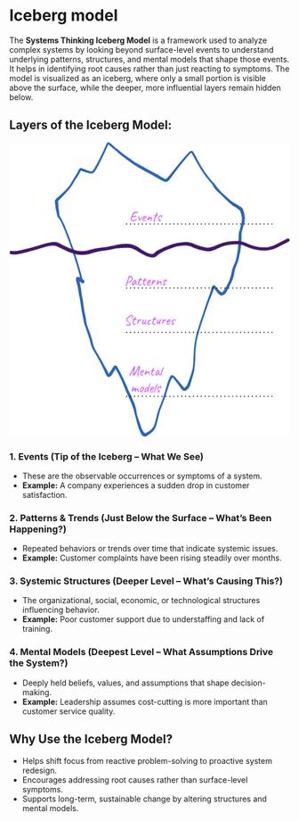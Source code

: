 # Iceberg model

The **Systems Thinking Iceberg Model** is a framework used to analyze complex systems by looking beyond surface-level events to understand underlying patterns, structures, and mental models that shape those events. It helps in identifying root causes rather than just reacting to symptoms. The model is visualized as an iceberg, where only a small portion is visible above the surface, while the deeper, more influential layers remain hidden below.

## **Layers of the Iceberg Model:**

![Systems thinking Iceberg model](/images/diagrams/systems-thinking-iceberg-model.png)

### 1. **Events (Tip of the Iceberg – What We See)**

- These are the observable occurrences or symptoms of a system.
- **Example:** A company experiences a sudden drop in customer satisfaction.

### 2. **Patterns & Trends (Just Below the Surface – What’s Been Happening?)**

- Repeated behaviors or trends over time that indicate systemic issues.
- **Example:** Customer complaints have been rising steadily over months.

### 3. **Systemic Structures (Deeper Level – What’s Causing This?)**

- The organizational, social, economic, or technological structures influencing behavior.
- **Example:** Poor customer support due to understaffing and lack of training.

### 4. **Mental Models (Deepest Level – What Assumptions Drive the System?)**

- Deeply held beliefs, values, and assumptions that shape decision-making.
- **Example:** Leadership assumes cost-cutting is more important than customer service quality.

## **Why Use the Iceberg Model?**

- Helps shift focus from reactive problem-solving to proactive system redesign.
- Encourages addressing root causes rather than surface-level symptoms.
- Supports long-term, sustainable change by altering structures and mental models.
